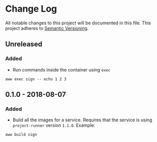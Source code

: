 # Change Log
All notable changes to this project will be documented in this file.
This project adheres to [Semantic Versioning](http://semver.org/).

## Unreleased

### Added
- Run commands inside the container using `exec`
```
aww exec sign -- echo 1 2 3
```

## 0.1.0 - 2018-08-07

### Added
- Build all the images for a service. Requires that the service is using `project-runner` version `1.1.0`. Example:
```
aww build sign
```
